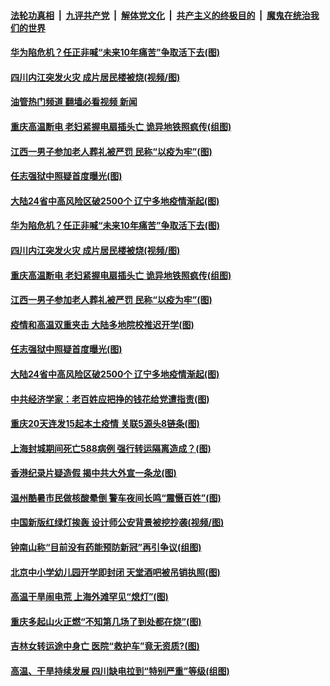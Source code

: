 ####  [法轮功真相](../../../../basic/blob/master/README.md?t=08250631) &nbsp;|&nbsp; [九评共产党](../../../../9ping.md/blob/master/README.md?t=08250631) &nbsp;|&nbsp; [解体党文化](../../../../jtdwh.md/blob/master/README.md?t=08250631)  &nbsp;|&nbsp; [共产主义的终极目的](../../../../gczydzjmd.md/blob/master/README.md?t=08250631) &nbsp;|&nbsp; [魔鬼在统治我们的世界](../../../../mgztzwmdsj.md/blob/master/README.md?t=08250631) 

#### [华为陷危机？任正非喊“未来10年痛苦”争取活下去(图)](../pages/p1/1015091.md?t=08250631) 

#### [四川内江突发火灾 成片居民楼被烧(视频/图)](../pages/p1/1015104.md?t=08250631) 

#### [油管热门频道 翻墙必看视频 新闻](http://45.76.130.85:81/youtube.html?08250631)

#### [重庆高温断电 老妇紧握电扇插头亡 诡异地铁照疯传(组图)](../pages/p1/1015098.md?t=08250631) 

#### [江西一男子参加老人葬礼被严罚 民称“以疫为牢”(图)](../pages/p1/1015076.md?t=08250631) 

#### [任志强狱中照疑首度曝光(图)](../pages/p1/1015063.md?t=08250631) 

#### [大陆24省中高风险区破2500个 辽宁多地疫情渐起(图)](../pages/p1/1015058.md?t=08250631) 

#### [华为陷危机？任正非喊“未来10年痛苦”争取活下去(图)](../pages/p1/1015091.md?t=08250631) 

#### [四川内江突发火灾 成片居民楼被烧(视频/图)](../pages/p1/1015104.md?t=08250631) 

#### [重庆高温断电 老妇紧握电扇插头亡 诡异地铁照疯传(组图)](../pages/p1/1015098.md?t=08250631) 

#### [江西一男子参加老人葬礼被严罚 民称“以疫为牢”(图)](../pages/p1/1015076.md?t=08250631) 

#### [疫情和高温双重夹击 大陆多地院校推迟开学(图)](../pages/p1/1015075.md?t=08250631) 

#### [任志强狱中照疑首度曝光(图)](../pages/p1/1015063.md?t=08250631) 

#### [大陆24省中高风险区破2500个 辽宁多地疫情渐起(图)](../pages/p1/1015058.md?t=08250631) 

#### [中共经济学家：老百姓应把挣的钱花给党遭指责(图)](../pages/p1/1014998.md?t=08250631) 

#### [重庆20天连发15起本土疫情 关联5源头8链条(图)](../pages/p1/1014974.md?t=08250631) 

#### [上海封城期间死亡588病例 强行转运隔离造成？(图)](../pages/p1/1014961.md?t=08250631) 

#### [香港纪录片疑造假 揭中共大外宣一条龙(图)](../pages/p1/1014916.md?t=08250631) 

#### [温州酷暑市民做核酸晕倒 警车夜间长鸣“震慑百姓”(图)](../pages/p1/1014905.md?t=08250631) 

#### [中国新版红绿灯挨轰 设计师公安背景被挖抄袭(视频/图)](../pages/p1/1014894.md?t=08250631) 

#### [钟南山称“目前没有药能预防新冠”再引争议(组图)](../pages/p1/1014903.md?t=08250631) 

#### [北京中小学幼儿园开学即封闭 天堂酒吧被吊销执照(图)](../pages/p1/1014872.md?t=08250631) 

#### [高温干旱闹电荒 上海外滩罕见“熄灯”(图)](../pages/p1/1014868.md?t=08250631) 

#### [重庆多起山火正燃“不知第几场了到处都在烧”(图)](../pages/p1/1014856.md?t=08250631) 


#### [吉林女转运途中身亡 医院“救护车”竟无资质?(图)](../pages/p1/1014837.md?t=08250631) 

#### [高温、干旱持续发展 四川缺电拉到“特别严重”等级(组图)](../pages/p1/1014833.md?t=08250631) 

<img src='http://gfw-breaker.win/goodnews/indexes/p1.md' width='0px' height='0px'/>
